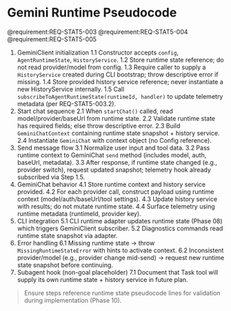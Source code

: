 # Gemini Runtime Pseudocode

@requirement:REQ-STAT5-003
@requirement:REQ-STAT5-004
@requirement:REQ-STAT5-005

1. GeminiClient initialization
   1.1 Constructor accepts `config`, `AgentRuntimeState`, `HistoryService`.
   1.2 Store runtime state reference; do not read provider/model from config.
   1.3 Require caller to supply a `HistoryService` created during CLI bootstrap; throw descriptive error if missing.
   1.4 Store provided history service reference; never instantiate a new HistoryService internally.
   1.5 Call `subscribeToAgentRuntimeState(runtimeId, handler)` to update telemetry metadata (per REQ-STAT5-003.2).
2. Start chat sequence
   2.1 When `startChat()` called, read model/provider/baseUrl from runtime state.
   2.2 Validate runtime state has required fields; else throw descriptive error.
   2.3 Build `GeminiChatContext` containing runtime state snapshot + history service.
   2.4 Instantiate `GeminiChat` with context object (no Config reference).
3. Send message flow
   3.1 Normalize user input and tool data.
   3.2 Pass runtime context to GeminiChat `send` method (includes model, auth, baseUrl, metadata).
   3.3 After response, if runtime state changed (e.g., provider switch), request updated snapshot; telemetry hook already subscribed via Step 1.5.
4. GeminiChat behavior
   4.1 Store runtime context and history service provided.
   4.2 For each provider call, construct payload using runtime context (model/auth/baseUrl/tool settings).
   4.3 Update history service with results; do not mutate runtime state.
   4.4 Surface telemetry using runtime metadata (runtimeId, provider key).
5. CLI integration
   5.1 CLI runtime adapter updates runtime state (Phase 08) which triggers GeminiClient subscriber.
   5.2 Diagnostics commands read runtime state snapshot via adapter.
6. Error handling
   6.1 Missing runtime state → throw `MissingRuntimeStateError` with hints to activate context.
   6.2 Inconsistent provider/model (e.g., provider change mid-send) → request new runtime state snapshot before continuing.
7. Subagent hook (non-goal placeholder)
   7.1 Document that Task tool will supply its own runtime state + history service in future plan.

> Ensure steps reference runtime state pseudocode lines for validation during implementation (Phase 10).
